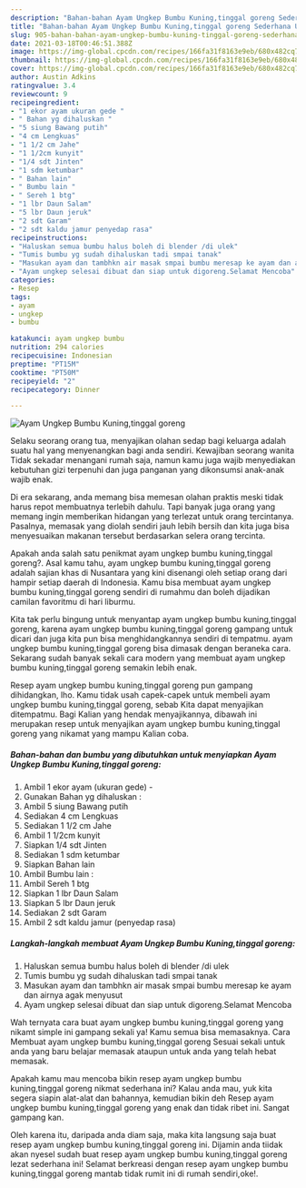 ```yaml
---
description: "Bahan-bahan Ayam Ungkep Bumbu Kuning,tinggal goreng Sederhana Untuk Jualan"
title: "Bahan-bahan Ayam Ungkep Bumbu Kuning,tinggal goreng Sederhana Untuk Jualan"
slug: 905-bahan-bahan-ayam-ungkep-bumbu-kuning-tinggal-goreng-sederhana-untuk-jualan
date: 2021-03-18T00:46:51.388Z
image: https://img-global.cpcdn.com/recipes/166fa31f8163e9eb/680x482cq70/ayam-ungkep-bumbu-kuningtinggal-goreng-foto-resep-utama.jpg
thumbnail: https://img-global.cpcdn.com/recipes/166fa31f8163e9eb/680x482cq70/ayam-ungkep-bumbu-kuningtinggal-goreng-foto-resep-utama.jpg
cover: https://img-global.cpcdn.com/recipes/166fa31f8163e9eb/680x482cq70/ayam-ungkep-bumbu-kuningtinggal-goreng-foto-resep-utama.jpg
author: Austin Adkins
ratingvalue: 3.4
reviewcount: 9
recipeingredient:
- "1 ekor ayam ukuran gede "
- " Bahan yg dihaluskan "
- "5 siung Bawang putih"
- "4 cm Lengkuas"
- "1 1/2 cm Jahe"
- "1 1/2cm kunyit"
- "1/4 sdt Jinten"
- "1 sdm ketumbar"
- " Bahan lain"
- " Bumbu lain "
- " Sereh 1 btg"
- "1 lbr Daun Salam"
- "5 lbr Daun jeruk"
- "2 sdt Garam"
- "2 sdt kaldu jamur penyedap rasa"
recipeinstructions:
- "Haluskan semua bumbu halus boleh di blender /di ulek"
- "Tumis bumbu yg sudah dihaluskan tadi smpai tanak"
- "Masukan ayam dan tambhkn air masak smpai bumbu meresap ke ayam dan airnya agak menyusut"
- "Ayam ungkep selesai dibuat dan siap untuk digoreng.Selamat Mencoba"
categories:
- Resep
tags:
- ayam
- ungkep
- bumbu

katakunci: ayam ungkep bumbu 
nutrition: 294 calories
recipecuisine: Indonesian
preptime: "PT15M"
cooktime: "PT50M"
recipeyield: "2"
recipecategory: Dinner

---
```



![Ayam Ungkep Bumbu Kuning,tinggal goreng](https://img-global.cpcdn.com/recipes/166fa31f8163e9eb/680x482cq70/ayam-ungkep-bumbu-kuningtinggal-goreng-foto-resep-utama.jpg)

Selaku seorang orang tua, menyajikan olahan sedap bagi keluarga adalah suatu hal yang menyenangkan bagi anda sendiri. Kewajiban seorang  wanita Tidak sekadar menangani rumah saja, namun kamu juga wajib menyediakan kebutuhan gizi terpenuhi dan juga panganan yang dikonsumsi anak-anak wajib enak.

Di era  sekarang, anda memang bisa memesan olahan praktis meski tidak harus repot membuatnya terlebih dahulu. Tapi banyak juga orang yang memang ingin memberikan hidangan yang terlezat untuk orang tercintanya. Pasalnya, memasak yang diolah sendiri jauh lebih bersih dan kita juga bisa menyesuaikan makanan tersebut berdasarkan selera orang tercinta. 



Apakah anda salah satu penikmat ayam ungkep bumbu kuning,tinggal goreng?. Asal kamu tahu, ayam ungkep bumbu kuning,tinggal goreng adalah sajian khas di Nusantara yang kini disenangi oleh setiap orang dari hampir setiap daerah di Indonesia. Kamu bisa membuat ayam ungkep bumbu kuning,tinggal goreng sendiri di rumahmu dan boleh dijadikan camilan favoritmu di hari liburmu.

Kita tak perlu bingung untuk menyantap ayam ungkep bumbu kuning,tinggal goreng, karena ayam ungkep bumbu kuning,tinggal goreng gampang untuk dicari dan juga kita pun bisa menghidangkannya sendiri di tempatmu. ayam ungkep bumbu kuning,tinggal goreng bisa dimasak dengan beraneka cara. Sekarang sudah banyak sekali cara modern yang membuat ayam ungkep bumbu kuning,tinggal goreng semakin lebih enak.

Resep ayam ungkep bumbu kuning,tinggal goreng pun gampang dihidangkan, lho. Kamu tidak usah capek-capek untuk membeli ayam ungkep bumbu kuning,tinggal goreng, sebab Kita dapat menyajikan ditempatmu. Bagi Kalian yang hendak menyajikannya, dibawah ini merupakan resep untuk menyajikan ayam ungkep bumbu kuning,tinggal goreng yang nikamat yang mampu Kalian coba.

<!--inarticleads1-->

##### Bahan-bahan dan bumbu yang dibutuhkan untuk menyiapkan Ayam Ungkep Bumbu Kuning,tinggal goreng:

1. Ambil 1 ekor ayam (ukuran gede) -
1. Gunakan  Bahan yg dihaluskan :
1. Ambil 5 siung Bawang putih
1. Sediakan 4 cm Lengkuas
1. Sediakan 1 1/2 cm Jahe
1. Ambil 1 1/2cm kunyit
1. Siapkan 1/4 sdt Jinten
1. Sediakan 1 sdm ketumbar
1. Siapkan  Bahan lain
1. Ambil  Bumbu lain :
1. Ambil  Sereh 1 btg
1. Siapkan 1 lbr Daun Salam
1. Siapkan 5 lbr Daun jeruk
1. Sediakan 2 sdt Garam
1. Ambil 2 sdt kaldu jamur (penyedap rasa)




<!--inarticleads2-->

##### Langkah-langkah membuat Ayam Ungkep Bumbu Kuning,tinggal goreng:

1. Haluskan semua bumbu halus boleh di blender /di ulek
1. Tumis bumbu yg sudah dihaluskan tadi smpai tanak
1. Masukan ayam dan tambhkn air masak smpai bumbu meresap ke ayam dan airnya agak menyusut
1. Ayam ungkep selesai dibuat dan siap untuk digoreng.Selamat Mencoba




Wah ternyata cara buat ayam ungkep bumbu kuning,tinggal goreng yang nikamt simple ini gampang sekali ya! Kamu semua bisa memasaknya. Cara Membuat ayam ungkep bumbu kuning,tinggal goreng Sesuai sekali untuk anda yang baru belajar memasak ataupun untuk anda yang telah hebat memasak.

Apakah kamu mau mencoba bikin resep ayam ungkep bumbu kuning,tinggal goreng nikmat sederhana ini? Kalau anda mau, yuk kita segera siapin alat-alat dan bahannya, kemudian bikin deh Resep ayam ungkep bumbu kuning,tinggal goreng yang enak dan tidak ribet ini. Sangat gampang kan. 

Oleh karena itu, daripada anda diam saja, maka kita langsung saja buat resep ayam ungkep bumbu kuning,tinggal goreng ini. Dijamin anda tiidak akan nyesel sudah buat resep ayam ungkep bumbu kuning,tinggal goreng lezat sederhana ini! Selamat berkreasi dengan resep ayam ungkep bumbu kuning,tinggal goreng mantab tidak rumit ini di rumah sendiri,oke!.

